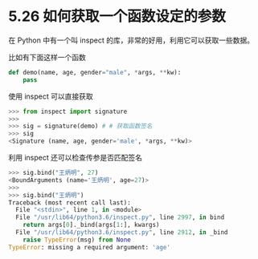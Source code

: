 # 5.26 如何获取一个函数设定的参数

在 Python 中有一个叫 inspect 的库，非常的好用，利用它可以获取一些数据。

比如有下面这样一个函数

```python
def demo(name, age, gender="male", *args, **kw):
    pass
```

使用 inspect 可以直接获取 

```python
>>> from inspect import signature
>>> 
>>> sig = signature(demo) # # 获取函数签名
>>> sig
<Signature (name, age, gender='male', *args, **kw)>
```

利用 inspect 还可以检查传参是否匹配签名

```python
>>> sig.bind("王炳明", 27)
<BoundArguments (name='王炳明', age=27)>
>>> 
>>> sig.bind("王炳明")
Traceback (most recent call last):
  File "<stdin>", line 1, in <module>
  File "/usr/lib64/python3.6/inspect.py", line 2997, in bind
    return args[0]._bind(args[1:], kwargs)
  File "/usr/lib64/python3.6/inspect.py", line 2912, in _bind
    raise TypeError(msg) from None
TypeError: missing a required argument: 'age'
```

